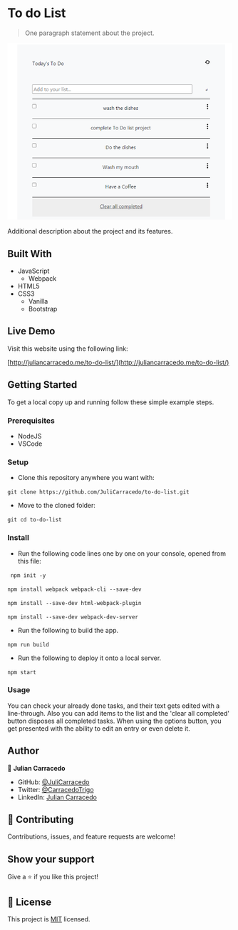 # To do List

> One paragraph statement about the project.

![screenshot](./lib/snapshot.PNG)

Additional description about the project and its features.

## Built With

- JavaScript
    - Webpack
- HTML5
- CSS3
    - Vanilla
    - Bootstrap

## Live Demo

Visit this website using the following link:

[http://juliancarracedo.me/to-do-list/](http://juliancarracedo.me/to-do-list/)

## Getting Started

To get a local copy up and running follow these simple example steps.

### Prerequisites

- NodeJS
- VSCode

### Setup
- Clone this repository anywhere you want with:

```git clone https://github.com/JuliCarracedo/to-do-list.git```

- Move to the cloned folder:

```git cd to-do-list```

### Install

- Run the following code lines one by one on your console, opened from this file:

``` npm init -y```

```npm install webpack webpack-cli --save-dev```

```npm install --save-dev html-webpack-plugin```

```npm install --save-dev webpack-dev-server```

- Run the following to build the app.

```npm run build```

- Run the following to deploy it onto a local server.

```npm start```
### Usage
You can check your already done tasks, and their text gets edited with a line-through. Also you can add items to the list and the 'clear all completed' button disposes all completed tasks. When using the options button, you get presented with the ability to edit an entry or even delete it.
 

## Author

👤 **Julian Carracedo**

- GitHub: [@JuliCarracedo](https://github.com/JuliCarracedo)
- Twitter: [@CarracedoTrigo](https://twitter.com/CarracedoTrigo)
- LinkedIn: [Julian Carracedo](https://linkedin.com/in/julian-carracedo)

## 🤝 Contributing

Contributions, issues, and feature requests are welcome!

## Show your support

Give a ⭐️ if you like this project!

## 📝 License

This project is [MIT](./MIT.md) licensed.